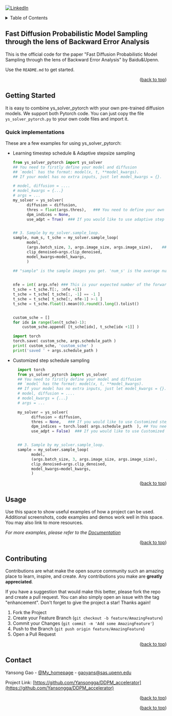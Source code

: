 

<!-- Improved compatibility of back to top link: See: https://github.com/othneildrew/Best-README-Template/pull/73 -->
<a name="readme-top"></a>
<!--
*** Thanks for checking out the Best-README-Template. If you have a suggestion
*** that would make this better, please fork the repo and create a pull request
*** or simply open an issue with the tag "enhancement".
*** Don't forget to give the project a star!
*** Thanks again! Now go create something AMAZING! :D
-->



<!-- PROJECT SHIELDS -->
<!--
*** I'm using markdown "reference style" links for readability.
*** Reference links are enclosed in brackets [ ] instead of parentheses ( ).
*** See the bottom of this document for the declaration of the reference variables
*** for contributors-url, forks-url, etc. This is an optional, concise syntax you may use.
*** https://www.markdownguide.org/basic-syntax/#reference-style-links
-->
<!--
[![Contributors][contributors-shield]][contributors-url]
#[![Forks][forks-shield]][forks-url]
[![Stargazers][stars-shield]][stars-url]
[![Issues][issues-shield]][issues-url]
[![MIT License][license-shield]][license-url]-->
[![LinkedIn][linkedin-shield]][linkedin-url]



<!-- TABLE OF CONTENTS -->
<details>
  <summary>Table of Contents</summary>
  <ol>
    <li>
      <a href="#about-the-project">About The Project</a>
      <ul>
        <li><a href="#built-with">Built With</a></li>
      </ul>
    </li>
    <li>
      <a href="#getting-started">Getting Started</a>
      <ul>
        <li><a href="#prerequisites">Prerequisites</a></li>
        <li><a href="#installation">Installation</a></li>
      </ul>
    </li>
    <li><a href="#usage">Usage</a></li>
    <li><a href="#roadmap">Roadmap</a></li>
    <li><a href="#contributing">Contributing</a></li>
    <li><a href="#license">License</a></li>
    <li><a href="#contact">Contact</a></li>
    <li><a href="#acknowledgments">Acknowledgments</a></li>
  </ol>
</details>



<!-- ABOUT THE PROJECT -->
## Fast Diffusion Probabilistic Model Sampling through the lens of Backward Error Analysis

<!-- [![Product Name Screen Shot][product-screenshot]](https://example.com) -->

This is the official code for the paper "Fast Diffusion Probabilistic Model Sampling through the lens of Backward Error Analysis" by Baidu&Upenn.

Use the `README.md` to get started.

<p align="right">(<a href="#readme-top">back to top</a>)</p>





<!-- GETTING STARTED -->
## Getting Started

It is easy to combine ys_solver_pytorch with your own pre-trained diffusion models. We support both Pytorch code. You can just copy the file `ys_solver_pytorch.py`  to your own code files and import it.

### Quick implementations

These are a few examples for using ys_solver_pytorch:
* Learning timestep schedule & Adaptive stepsize sampling 
  ```python
  from ys_solver_pytorch import ys_solver
  ## You need to firstly define your model and diffusion
  ## `model` has the format: model(x, t, **model_kwargs).
  ## If your model has no extra inputs, just let model_kwargs = {}.
  
  # model, diffusion = ....
  # model_kwargs = {...}
  # args = ...
  my_solver = ys_solver( 
        diffusion = diffusion, 
        thres = float(args.thres),   ### You need to define your own threshold for fast sampling. You can adjust the `steps` to balance the computation costs and the sample quality.
        dpm_indices = None, 
        use_adpt = True)  ### If you would like to use adaptive step schedule sampling, make sure use_adpt = True. 
  
  
  ## 3. Sample by my_solver.sample_loop.
  sample, num_s, t_sche = my_solver.sample_loop(
        model,
        (args.batch_size, 3, args.image_size, args.image_size),    ## You need to set up your batchsize and image size. 
        clip_denoised=args.clip_denoised,
        model_kwargs=model_kwargs,
        )
        
  ## "sample" is the sample images you get. 'num_s' is the average number of steps in this batch. 't_sche' is the timestep schedule in this batch
  
  
  nfe = int( args.nfe) ### This is your expected number of the forward evaluation, e.g. nfe = 8, 10, 12, 15, 20...
  t_sche = t_sche.T[:, :nfe +1])
  t_sche = t_sche[ t_sche[:, -1] == -1 ]
  t_sche = t_sche[ t_sche[:, nfe-1] >-1 ]
  t_sche = t_sche.float().mean(0).round().long().tolist()


  custom_sche = []
  for idx in range(len(t_sche)-1):
      custom_sche.append( [t_sche[idx], t_sche[idx +1]] )
  
  import torch
  torch.save( custom_sche, args.schedule_path )
  print( custom_sche, 'custom_sche' )
  print('saved ' + args.schedule_path ) 
  ```
* Customized step schedule sampling 

  ```python
    import torch
    from ys_solver_pytorch import ys_solver
    ## You need to firstly define your model and diffusion
    ## `model` has the format: model(x, t, **model_kwargs).
    ## If your model has no extra inputs, just let model_kwargs = {}.
    # model, diffusion = ....
    # model_kwargs = {...}
    # args = ...

    my_solver = ys_solver( 
          diffusion = diffusion, 
          thres = None,   ### If you would like to use Customized step schedule sampling, there is no need to define thres. 
          dpm_indices = torch.load( args.schedule_path  ), ## You need to provide your timestep schedule saving path. 
          use_adpt = False)  ### If you would like to use Customized step schedule sampling, make sure use_adpt = False. 


    ## 3. Sample by my_solver.sample_loop.
    sample = my_solver.sample_loop(
          model,
          (args.batch_size, 3, args.image_size, args.image_size),    ## You need to set up your batchsize and image size. 
          clip_denoised=args.clip_denoised,
          model_kwargs=model_kwargs,
          )
    ```
   

<p align="right">(<a href="#readme-top">back to top</a>)</p>



<!-- USAGE EXAMPLES -->
## Usage

Use this space to show useful examples of how a project can be used. Additional screenshots, code examples and demos work well in this space. You may also link to more resources.

_For more examples, please refer to the [Documentation](https://example.com)_

<p align="right">(<a href="#readme-top">back to top</a>)</p>



<!-- ROADMAP
## Roadmap

- [x] Add Changelog
- [x] Add back to top links
- [ ] Add Additional Templates w/ Examples
- [ ] Add "components" document to easily copy & paste sections of the readme
- [ ] Multi-language Support
    - [ ] Chinese
    - [ ] Spanish

See the [open issues](https://github.com/othneildrew/Best-README-Template/issues) for a full list of proposed features (and known issues).

<p align="right">(<a href="#readme-top">back to top</a>)</p>
 -->


<!-- CONTRIBUTING -->
## Contributing

Contributions are what make the open source community such an amazing place to learn, inspire, and create. Any contributions you make are **greatly appreciated**.

If you have a suggestion that would make this better, please fork the repo and create a pull request. You can also simply open an issue with the tag "enhancement".
Don't forget to give the project a star! Thanks again!

1. Fork the Project
2. Create your Feature Branch (`git checkout -b feature/AmazingFeature`)
3. Commit your Changes (`git commit -m 'Add some AmazingFeature'`)
4. Push to the Branch (`git push origin feature/AmazingFeature`)
5. Open a Pull Request

<p align="right">(<a href="#readme-top">back to top</a>)</p>



<!-- LICENSE 
## License

Distributed under the MIT License. See `LICENSE.txt` for more information.

<p align="right">(<a href="#readme-top">back to top</a>)</p>
-->


<!-- CONTACT -->
## Contact

Yansong Gao - [@My_homepage](https://scholar.google.com/citations?user=qxMVu4cAAAAJ&hl=en) - gaoyans@sas.upenn.edu

Project Link: [https://github.com/Yansongga/DDPM_accelerator](https://github.com/Yansongga/DDPM_accelerator)

<p align="right">(<a href="#readme-top">back to top</a>)</p>



<!-- ACKNOWLEDGMENTS 
## Acknowledgments

Use this space to list resources you find helpful and would like to give credit to. I've included a few of my favorites to kick things off!

* [Choose an Open Source License](https://choosealicense.com)
* [GitHub Emoji Cheat Sheet](https://www.webpagefx.com/tools/emoji-cheat-sheet)
* [Malven's Flexbox Cheatsheet](https://flexbox.malven.co/)
* [Malven's Grid Cheatsheet](https://grid.malven.co/)
* [Img Shields](https://shields.io)
* [GitHub Pages](https://pages.github.com)
* [Font Awesome](https://fontawesome.com)
* [React Icons](https://react-icons.github.io/react-icons/search)
-->
<p align="right">(<a href="#readme-top">back to top</a>)</p>



<!-- MARKDOWN LINKS & IMAGES -->
<!-- https://www.markdownguide.org/basic-syntax/#reference-style-links -->
[contributors-shield]: https://img.shields.io/github/contributors/othneildrew/Best-README-Template.svg?style=for-the-badge
[contributors-url]: https://github.com/othneildrew/Best-README-Template/graphs/contributors
[forks-shield]: https://img.shields.io/github/forks/othneildrew/Best-README-Template.svg?style=for-the-badge
[forks-url]: https://github.com/othneildrew/Best-README-Template/network/members
[stars-shield]: https://img.shields.io/github/stars/othneildrew/Best-README-Template.svg?style=for-the-badge
[stars-url]: https://github.com/othneildrew/Best-README-Template/stargazers
[issues-shield]: https://img.shields.io/github/issues/othneildrew/Best-README-Template.svg?style=for-the-badge
[issues-url]: https://github.com/othneildrew/Best-README-Template/issues
[license-shield]: https://img.shields.io/github/license/othneildrew/Best-README-Template.svg?style=for-the-badge
[license-url]: https://github.com/othneildrew/Best-README-Template/blob/master/LICENSE.txt
[linkedin-shield]: https://img.shields.io/badge/-LinkedIn-black.svg?style=for-the-badge&logo=linkedin&colorB=555
[linkedin-url]: https://www.linkedin.com/in/yansong-gao-a1aa56199/
[product-screenshot]: images/screenshot.png
[Next.js]: https://img.shields.io/badge/next.js-000000?style=for-the-badge&logo=nextdotjs&logoColor=white
[Next-url]: https://nextjs.org/
[React.js]: https://img.shields.io/badge/React-20232A?style=for-the-badge&logo=react&logoColor=61DAFB
[React-url]: https://reactjs.org/
[Vue.js]: https://img.shields.io/badge/Vue.js-35495E?style=for-the-badge&logo=vuedotjs&logoColor=4FC08D
[Vue-url]: https://vuejs.org/
[Angular.io]: https://img.shields.io/badge/Angular-DD0031?style=for-the-badge&logo=angular&logoColor=white
[Angular-url]: https://angular.io/
[Svelte.dev]: https://img.shields.io/badge/Svelte-4A4A55?style=for-the-badge&logo=svelte&logoColor=FF3E00
[Svelte-url]: https://svelte.dev/
[Laravel.com]: https://img.shields.io/badge/Laravel-FF2D20?style=for-the-badge&logo=laravel&logoColor=white
[Laravel-url]: https://laravel.com
[Bootstrap.com]: https://img.shields.io/badge/Bootstrap-563D7C?style=for-the-badge&logo=bootstrap&logoColor=white
[Bootstrap-url]: https://getbootstrap.com
[JQuery.com]: https://img.shields.io/badge/jQuery-0769AD?style=for-the-badge&logo=jquery&logoColor=white
[JQuery-url]: https://jquery.com 
